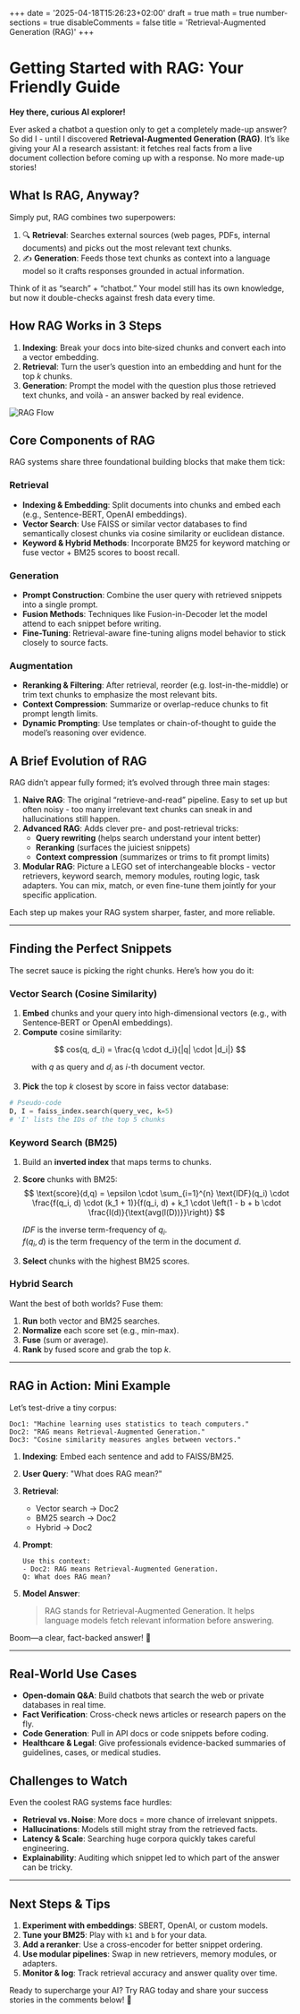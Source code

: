 +++
 date = '2025-04-18T15:26:23+02:00'
 draft = true
 math = true
 number-sections = true
 disableComments = false
 title = 'Retrieval-Augmented Generation (RAG)'
+++

# Getting Started with RAG: Your Friendly Guide

**Hey there, curious AI explorer!**

Ever asked a chatbot a question only to get a completely made-up answer? So did I - until I discovered **Retrieval-Augmented Generation (RAG)**. It’s like giving your AI a research assistant: it fetches real facts from a live document collection before coming up with a response. No more made-up stories!



## What Is RAG, Anyway?

Simply put, RAG combines two superpowers:

1. 🔍 **Retrieval**: Searches external sources (web pages, PDFs, internal documents) and picks out the most relevant text chunks.  
2. ✍️ **Generation**: Feeds those text chunks as context into a language model so it crafts responses grounded in actual information.

Think of it as “search” + “chatbot.” Your model still has its own knowledge, but now it double-checks against fresh data every time.



## How RAG Works in 3 Steps

1. **Indexing**: Break your docs into bite‑sized chunks and convert each into a vector embedding.  
2. **Retrieval**: Turn the user’s question into an embedding and hunt for the top *k* chunks.
3. **Generation**: Prompt the model with the question plus those retrieved text chunks, and voilà - an answer backed by real evidence.

![RAG Flow](/Post2/RAG_Flow.excalidraw.svg)
<!--{{< svg "/images/post2/RAG_Flow.excalidraw.svg" >}} -->
<!-- <img src="/images/RAG_Flow.excalidraw.jpg"> -->
## Core Components of RAG

RAG systems share three foundational building blocks that make them tick:

### Retrieval
- **Indexing & Embedding**: Split documents into chunks and embed each (e.g., Sentence-BERT, OpenAI embeddings).
- **Vector Search**: Use FAISS or similar vector databases to find semantically closest chunks via cosine similarity or euclidean distance.
- **Keyword & Hybrid Methods**: Incorporate BM25 for keyword matching or fuse vector + BM25 scores to boost recall.

### Generation
- **Prompt Construction**: Combine the user query with retrieved snippets into a single prompt.
- **Fusion Methods**: Techniques like Fusion-in-Decoder let the model attend to each snippet before writing.
- **Fine-Tuning**: Retrieval-aware fine-tuning aligns model behavior to stick closely to source facts.

### Augmentation
- **Reranking & Filtering**: After retrieval, reorder (e.g. lost-in-the-middle) or trim text chunks to emphasize the most relevant bits.
- **Context Compression**: Summarize or overlap-reduce chunks to fit prompt length limits.
- **Dynamic Prompting**: Use templates or chain-of-thought to guide the model’s reasoning over evidence.



## A Brief Evolution of RAG

RAG didn’t appear fully formed; it’s evolved through three main stages:

1. **Naive RAG**: The original “retrieve-and-read” pipeline. Easy to set up but often noisy - too many irrelevant text chunks can sneak in and hallucinations still happen.  
2. **Advanced RAG**: Adds clever pre- and post-retrieval tricks:
   - **Query rewriting** (helps search understand your intent better)  
   - **Reranking** (surfaces the juiciest snippets)  
   - **Context compression** (summarizes or trims to fit prompt limits)  
3. **Modular RAG**: Picture a LEGO set of interchangeable blocks - vector retrievers, keyword search, memory modules, routing logic, task adapters. You can mix, match, or even fine-tune them jointly for your specific application.

Each step up makes your RAG system sharper, faster, and more reliable.

---

## Finding the Perfect Snippets

The secret sauce is picking the right chunks. Here’s how you do it:

### Vector Search (Cosine Similarity)
1. **Embed** chunks and your query into high-dimensional vectors (e.g., with Sentence‑BERT or OpenAI embeddings).  
2. **Compute** cosine similarity:

$$
cos(q, d_i) = \frac{q \cdot d_i}{|q| \cdot |d_i|}
$$

&nbsp;&nbsp;&nbsp;&nbsp;&nbsp;&nbsp;&nbsp;&nbsp;&nbsp;&nbsp;with $q$ as query and $d_i$ as $i$-th document vector. 

3. **Pick** the top $k$ closest by score in faiss vector database:

```python
# Pseudo-code
D, I = faiss_index.search(query_vec, k=5)
# 'I' lists the IDs of the top 5 chunks
```

### Keyword Search (BM25)

1. Build an **inverted index** that maps terms to chunks.  
2. **Score** chunks with BM25:
$$
\text{score}(d,q) = \epsilon \cdot \sum_{i=1}^{n} \text{IDF}(q_i) \cdot \frac{f(q_i, d) \cdot (k_1 + 1)}{f(q_i, d) + k_1 \cdot \left(1 - b + b \cdot \frac{l(d)}{\text{avg(l(D))}}\right)}
$$

    $IDF$ is the inverse term-frequency of $q_i$. \
    $f(q_i, d)$ is the term frequency of the term in the document $d$.

3. **Select** chunks with the highest BM25 scores.


### Hybrid Search
Want the best of both worlds? Fuse them:

1. **Run** both vector and BM25 searches.  
2. **Normalize** each score set (e.g., min-max).  
3. **Fuse** (sum or average).  
4. **Rank** by fused score and grab the top *k*.

<!-- 
```python
# Pseudo-code for hybrid retrieval
def hybrid_search(text, vec):
    v_scores, v_ids = vec_index.search(vec, k=5)
    b_scores, b_ids = bm25.search(text, k=5)

    fused = {}
    for idx, v in zip(v_ids, v_scores): fused[idx] = fused.get(idx, 0) + normalize(v)
    for idx, b in zip(b_ids, b_scores): fused[idx] = fused.get(idx, 0) + normalize(b)

    # Return top chunk IDs
    return sorted(fused, key=fused.get, reverse=True)[:5]
```
-->
---

## RAG in Action: Mini Example

Let’s test-drive a tiny corpus:

```text
Doc1: "Machine learning uses statistics to teach computers."  
Doc2: "RAG means Retrieval-Augmented Generation."  
Doc3: "Cosine similarity measures angles between vectors."  
```  

1. **Indexing**: Embed each sentence and add to FAISS/BM25.  
2. **User Query**: "What does RAG mean?"  
3. **Retrieval**:
   - Vector search → Doc2  
   - BM25 search → Doc2  
   - Hybrid → Doc2  
4. **Prompt**:

   ```text
   Use this context:
   - Doc2: RAG means Retrieval-Augmented Generation.
   Q: What does RAG mean?
   ```  
5. **Model Answer**:
   > RAG stands for Retrieval-Augmented Generation. It helps language models fetch relevant information before answering.

Boom—a clear, fact-backed answer! 🎉

---

## Real-World Use Cases

- **Open-domain Q&A**: Build chatbots that search the web or private databases in real time.  
- **Fact Verification**: Cross-check news articles or research papers on the fly.  
- **Code Generation**: Pull in API docs or code snippets before coding.  
- **Healthcare & Legal**: Give professionals evidence-backed summaries of guidelines, cases, or medical studies.



## Challenges to Watch

Even the coolest RAG systems face hurdles:

- **Retrieval vs. Noise**: More docs = more chance of irrelevant snippets.  
- **Hallucinations**: Models still might stray from the retrieved facts.  
- **Latency & Scale**: Searching huge corpora quickly takes careful engineering.  
- **Explainability**: Auditing which snippet led to which part of the answer can be tricky.

---

## Next Steps & Tips

1. **Experiment with embeddings**: SBERT, OpenAI, or custom models.  
2. **Tune your BM25**: Play with `k1` and `b` for your data.  
3. **Add a reranker**: Use a cross-encoder for better snippet ordering.  
4. **Use modular pipelines**: Swap in new retrievers, memory modules, or adapters.  
5. **Monitor & log**: Track retrieval accuracy and answer quality over time.

Ready to supercharge your AI? Try RAG today and share your success stories in the comments below! 🚀

